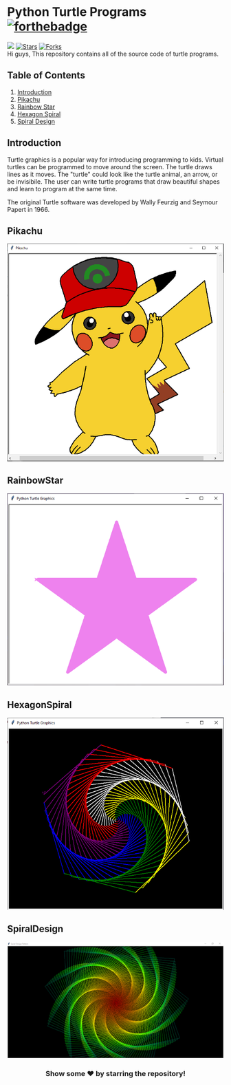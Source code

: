 # Python Turtle Programs [![forthebadge](https://forthebadge.com/images/badges/made-with-python.svg)](https://forthebadge.com)
![](https://visitor-badge.glitch.me/badge?page_id=insanecodes.Python-Turtle-Programs)
[![Stars](https://img.shields.io/github/stars/insanecodes/Python-Turtle-Programs)](https://github.com/insanecodes/Python-Turtle-Programs)
[![Forks](https://img.shields.io/github/forks/insanecodes/Python-Turtle-Programs)](https://github.com/insanecodes/Python-Turtle-Programs/fork)
<br>
Hi guys, This repository contains all of the source code of turtle programs. 

## Table of Contents

1. [Introduction](#introduction)
2. [Pikachu](#pikachu)
3. [Rainbow Star](#rainbowstar)
4. [Hexagon Spiral](#hexagonspiral)
5. [Spiral Design](#spiraldesign)





## Introduction

Turtle graphics is a popular way for introducing programming to kids. Virtual turtles can be programmed to move around the screen. The turtle draws lines as it moves. The "turtle" could look like the turtle animal, an arrow, or be invisibile. The user can write turtle programs that draw beautiful shapes and learn to program at the same time.

The original Turtle software was developed by Wally Feurzig and Seymour Papert in 1966.

## Pikachu

<img src="Images/Pikachu.PNG">

## RainbowStar

<img src="Images/rainbowstar.PNG">

## HexagonSpiral

<img src="Images/haxagonSpiral.PNG">

## SpiralDesign

<img src="Images/SpiralDesign.PNG">

<div align="center">

### Show some ❤️ by starring the repository!

</div>
